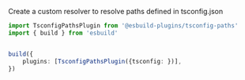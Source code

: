Create a custom resolver to resolve paths defined in tsconfig.json



```ts
import TsconfigPathsPlugin from '@esbuild-plugins/tsconfig-paths'
import { build } from 'esbuild'


build({
    plugins: [TsconfigPathsPlugin({tsconfig: })],
})

```